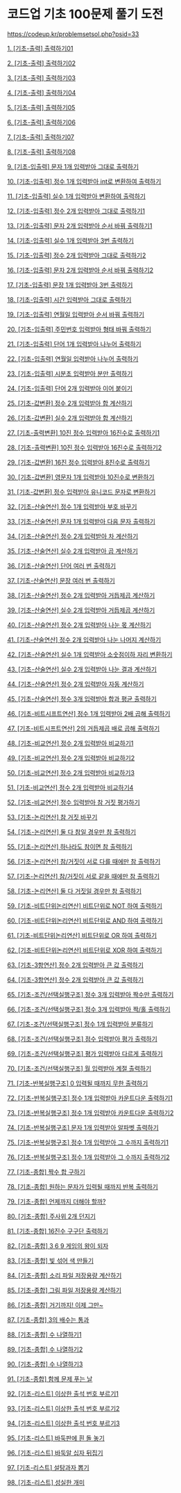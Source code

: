 # 코드업 기초 100문제 풀기 도전

https://codeup.kr/problemsetsol.php?psid=33

[1. \[기초-출력\] 출력하기01](https://codeup.kr/problem.php?id=6001) 

[2. \[기초-출력\] 출력하기02](https://codeup.kr/problem.php?id=6002)

[3. \[기초-출력\] 출력하기03](https://codeup.kr/problem.php?id=6003) 

[4. \[기초-출력\] 출력하기04](https://codeup.kr/problem.php?id=6004) 

[5. \[기초-출력\] 출력하기05](https://codeup.kr/problem.php?id=6005) 

[6. \[기초-출력\] 출력하기06](https://codeup.kr/problem.php?id=6006) 

[7. \[기초-출력\] 출력하기07](https://codeup.kr/problem.php?id=6007) 

[8. \[기초-출력\] 출력하기08](https://codeup.kr/problem.php?id=6008) 

[9. \[기초-입출력\]  문자 1개 입력받아 그대로 출력하기](https://codeup.kr/problem.php?id=6009) 

[10. \[기초-입출력\] 정수 1개 입력받아 int로 변환하여 출력하기](https://codeup.kr/problem.php?id=6010) 

[11. \[기초-입출력\] 실수 1개 입력받아 변환하여 출력하기](https://codeup.kr/problem.php?id=6011) 

[12. \[기초-입출력\] 정수 2개 입력받아 그대로 출력하기1](https://codeup.kr/problem.php?id=6012 )

[13. \[기초-입출력\] 문자 2개 입력받아 순서 바꿔 출력하기1](https://codeup.kr/problem.php?id=6013 )

[14. \[기초-입출력\] 실수 1개 입력받아 3번 출력하기](https://codeup.kr/problem.php?id=6014 )

[15. \[기초-입출력\] 정수 2개 입력받아 그대로 출력하기2](https://codeup.kr/problem.php?id=6015 )

[16. \[기초-입출력\] 문자 2개 입력받아 순서 바꿔 출력하기2](https://codeup.kr/problem.php?id=6016 )

[17. \[기초-입출력\] 문장 1개 입력받아 3번 출력하기](https://codeup.kr/problem.php?id=6017 )

[18. \[기초-입출력\] 시간 입력받아 그대로 출력하기](https://codeup.kr/problem.php?id=6018 )

[19. \[기초-입출력\] 연월일 입력받아 순서 바꿔 출력하기](https://codeup.kr/problem.php?id=6019 )

[20. \[기초-입출력\] 주민번호 입력받아 형태 바꿔 출력하기](https://codeup.kr/problem.php?id=6020 )

[21. \[기초-입출력\] 단어 1개 입력받아 나누어 출력하기](https://codeup.kr/problem.php?id=6021)

[22. \[기초-입출력\] 연월일 입력받아 나누어 출력하기](https://codeup.kr/problem.php?id=6022)

[23. \[기초-입출력\] 시분초 입력받아 분만 출력하기](https://codeup.kr/problem.php?id=6023)

[24. \[기초-입출력\] 단어 2개 입력받아 이어 붙이기](https://codeup.kr/problem.php?id=6024)

[25. \[기초-값변환\] 정수 2개 입력받아 합 계산하기](https://codeup.kr/problem.php?id=6025)

[26. \[기초-값변환\] 실수 2개 입력받아 합 계산하기](https://codeup.kr/problem.php?id=6026)

[27. \[기초-출력변환\] 10진 정수 입력받아 16진수로 출력하기1](https://codeup.kr/problem.php?id=6027)

[28. \[기초-출력변환\] 10진 정수 입력받아 16진수로 출력하기2](https://codeup.kr/problem.php?id=6028)

[29. \[기초-값변환\] 16진 정수 입력받아 8진수로 출력하기](https://codeup.kr/problem.php?id=6029)

[30. \[기초-값변환\] 영문자 1개 입력받아 10진수로 변환하기](https://codeup.kr/problem.php?id=6030)

[31. \[기초-값변환\] 정수 입력받아 유니코드 문자로 변환하기](https://codeup.kr/problem.php?id=6031)

[32. \[기초-산술연산\] 정수 1개 입력받아 부호 바꾸기](https://codeup.kr/problem.php?id=6032)

[33. \[기초-산술연산\] 문자 1개 입력받아 다음 문자 출력하기](https://codeup.kr/problem.php?id=6033)

[34. \[기초-산술연산\] 정수 2개 입력받아 차 계산하기](https://codeup.kr/problem.php?id=6034)

[35. \[기초-산술연산\] 실수 2개 입력받아 곱 계산하기](https://codeup.kr/problem.php?id=6035)

[36. \[기초-산술연산\] 단어 여러 번 출력하기](https://codeup.kr/problem.php?id=6036)

[37. \[기초-산술연산\] 문장 여러 번 출력하기](https://codeup.kr/problem.php?id=6037)

[38. \[기초-산술연산\] 정수 2개 입력받아 거듭제곱 계산하기](https://codeup.kr/problem.php?id=6038)

[39. \[기초-산술연산\] 실수 2개 입력받아 거듭제곱 계산하기](https://codeup.kr/problem.php?id=6039)

[40. \[기초-산술연산\] 정수 2개 입력받아 나눈 몫 계산하기](https://codeup.kr/problem.php?id=6040)

[41. \[기초-산술연산\] 정수 2개 입력받아 나눈 나머지 계산하기](https://codeup.kr/problem.php?id=6041)

[42. \[기초-산술연산\] 실수 1개 입력받아 소숫점이하 자리 변환하기](https://codeup.kr/problem.php?id=6042)

[43. \[기초-산술연산\] 실수 2개 입력받아 나눈 결과 계산하기](https://codeup.kr/problem.php?id=6043)

[44. \[기초-산술연산\] 정수 2개 입력받아 자동 계산하기](https://codeup.kr/problem.php?id=6044)

[45. \[기초-산술연산\] 정수 3개 입력받아 합과 평균 출력하기](https://codeup.kr/problem.php?id=6045)

[46. \[기초-비트시프트연산\] 정수 1개 입력받아 2배 곱해 출력하기](https://codeup.kr/problem.php?id=6046)

[47. \[기초-비트시프트연산\] 2의 거듭제곱 배로 곱해 출력하기](https://codeup.kr/problem.php?id=6047)

[48. \[기초-비교연산\] 정수 2개 입력받아 비교하기1](https://codeup.kr/problem.php?id=6048)

[49. \[기초-비교연산\] 정수 2개 입력받아 비교하기2](https://codeup.kr/problem.php?id=6049)

[50. \[기초-비교연산\] 정수 2개 입력받아 비교하기3](https://codeup.kr/problem.php?id=6050)

[51. \[기초-비교연산\] 정수 2개 입력받아 비교하기4](https://codeup.kr/problem.php?id=6051)

[52. \[기초-비교연산\] 정수 입력받아 참 거짓 평가하기](https://codeup.kr/problem.php?id=6052)

[53. \[기초-논리연산\] 참 거짓 바꾸기](https://codeup.kr/problem.php?id=6053)

[54. \[기초-논리연산\] 둘 다 참일 경우만 참 출력하기](https://codeup.kr/problem.php?id=6054)

[55. \[기초-논리연산\] 하나라도 참이면 참 출력하기](https://codeup.kr/problem.php?id=6055)

[56. \[기초-논리연산\] 참/거짓이 서로 다를 때에만 참 출력하기](https://codeup.kr/problem.php?id=6056)

[57. \[기초-논리연산\] 참/거짓이 서로 같을 때에만 참 출력하기](https://codeup.kr/problem.php?id=6057)

[58. \[기초-논리연산\] 둘 다 거짓일 경우만 참 출력하기](https://codeup.kr/problem.php?id=6058)

[59. \[기초-비트단위논리연산\] 비트단위로 NOT 하여 출력하기](https://codeup.kr/problem.php?id=6059)

[60. \[기초-비트단위논리연산\] 비트단위로 AND 하여 출력하기](https://codeup.kr/problem.php?id=6060)

[61. \[기초-비트단위논리연산\] 비트단위로 OR 하여 출력하기](https://codeup.kr/problem.php?id=6061)

[62. \[기초-비트단위논리연산\] 비트단위로 XOR 하여 출력하기](https://codeup.kr/problem.php?id=6062)

[63. \[기초-3항연산\] 정수 2개 입력받아 큰 값 출력하기](https://codeup.kr/problem.php?id=6063)

[64. \[기초-3항연산\] 정수 2개 입력받아 큰 값 출력하기](https://codeup.kr/problem.php?id=6064)

[65. \[기초-조건/선택실행구조\] 정수 3개 입력받아 짝수만 출력하기](https://codeup.kr/problem.php?id=6065)

[66. \[기초-조건/선택실행구조\] 정수 3개 입력받아 짝/홀 출력하기](https://codeup.kr/problem.php?id=6066)

[67. \[기초-조건/선택실행구조\] 정수 1개 입력받아 분류하기](https://codeup.kr/problem.php?id=6067)

[68. \[기초-조건/선택실행구조\] 점수 입력받아 평가 출력하기](https://codeup.kr/problem.php?id=6068)

[69. \[기초-조건/선택실행구조\] 평가 입력받아 다르게 출력하기](https://codeup.kr/problem.php?id=6069)

[70. \[기초-조건/선택실행구조\] 월 입력받아 계절 출력하기](https://codeup.kr/problem.php?id=6070)

[71. \[기초-반복실행구조\] 0 입력될 때까지 무한 출력하기](https://codeup.kr/problem.php?id=6071)

[72. \[기초-반복실행구조\] 정수 1개 입력받아 카운트다운 출력하기1](https://codeup.kr/problem.php?id=6072)

[73. \[기초-반복실행구조\] 정수 1개 입력받아 카운트다운 출력하기2](https://codeup.kr/problem.php?id=6073)

[74. \[기초-반복실행구조\] 문자 1개 입력받아 알파벳 출력하기](https://codeup.kr/problem.php?id=6074)

[75. \[기초-반복실행구조\] 정수 1개 입력받아 그 수까지 출력하기1](https://codeup.kr/problem.php?id=6075)

[76. \[기초-반복실행구조\] 정수 1개 입력받아 그 수까지 출력하기2](https://codeup.kr/problem.php?id=6076)

[77. \[기초-종합\] 짝수 합 구하기](https://codeup.kr/problem.php?id=6077)

[78. \[기초-종합\] 원하는 문자가 입력될 때까지 반복 출력하기](https://codeup.kr/problem.php?id=6078)

[79. \[기초-종합\] 언제까지 더해야 할까?](https://codeup.kr/problem.php?id=6079)

[80. \[기초-종합\] 주사위 2개 던지기](https://codeup.kr/problem.php?id=6080)

[81. \[기초-종합\] 16진수 구구단 출력하기](https://codeup.kr/problem.php?id=6081)

[82. \[기초-종합\] 3 6 9 게임의 왕이 되자](https://codeup.kr/problem.php?id=6082)

[83. \[기초-종합\] 빛 섞어 색 만들기](https://codeup.kr/problem.php?id=6083)

[84. \[기초-종합\] 소리 파일 저장용량 계산하기](https://codeup.kr/problem.php?id=6084)

[85. \[기초-종합\] 그림 파일 저장용량 계산하기](https://codeup.kr/problem.php?id=6085)

[86. \[기초-종합\] 거기까지! 이제 그만~](https://codeup.kr/problem.php?id=6086)

[87. \[기초-종합\] 3의 배수는 통과](https://codeup.kr/problem.php?id=6087)

[88. \[기초-종합\] 수 나열하기1](https://codeup.kr/problem.php?id=6088)

[89. \[기초-종합\] 수 나열하기2](https://codeup.kr/problem.php?id=6089)

[90. \[기초-종합\] 수 나열하기3](https://codeup.kr/problem.php?id=6090)

[91. \[기초-종합\] 함께 문제 푸는 날](https://codeup.kr/problem.php?id=6091)

[92. \[기초-리스트\] 이상한 출석 번호 부르기1](https://codeup.kr/problem.php?id=6092)

[93. \[기초-리스트\] 이상한 출석 번호 부르기2](https://codeup.kr/problem.php?id=6093)

[94. \[기초-리스트\] 이상한 출석 번호 부르기3](https://codeup.kr/problem.php?id=6094)

[95. \[기초-리스트\] 바둑판에 흰 돌 놓기](https://codeup.kr/problem.php?id=6095)

[96. \[기초-리스트\] 바둑알 십자 뒤집기](https://codeup.kr/problem.php?id=6096)

[97. \[기초-리스트\] 설탕과자 뽑기](https://codeup.kr/problem.php?id=6097)

[98. \[기초-리스트\] 성실한 개미](https://codeup.kr/problem.php?id=6098)


